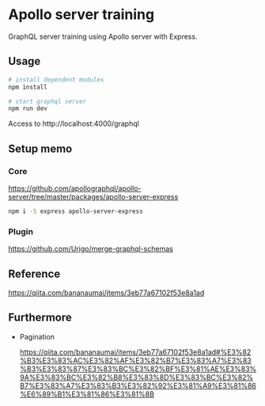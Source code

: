 # Apollo server training

GraphQL server training using Apollo server with Express.


## Usage

```sh
# install dependent modules
npm install

# start graphql server
npm run dev
```
Access to http://localhost:4000/graphql


## Setup memo

### Core

https://github.com/apollographql/apollo-server/tree/master/packages/apollo-server-express

```sh
npm i -S express apollo-server-express
```

### Plugin

https://github.com/Urigo/merge-graphql-schemas


## Reference

https://qiita.com/bananaumai/items/3eb77a67102f53e8a1ad


## Furthermore

* Pagination

    https://qiita.com/bananaumai/items/3eb77a67102f53e8a1ad#%E3%82%B3%E3%83%AC%E3%82%AF%E3%82%B7%E3%83%A7%E3%83%B3%E3%83%87%E3%83%BC%E3%82%BF%E3%81%AE%E3%83%9A%E3%83%BC%E3%82%B8%E3%83%8D%E3%83%BC%E3%82%B7%E3%83%A7%E3%83%B3%E3%82%92%E3%81%A9%E3%81%86%E6%89%B1%E3%81%86%E3%81%8B

